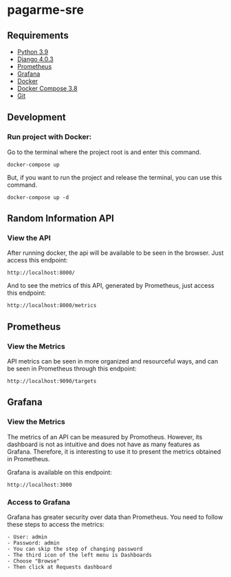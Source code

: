 # pagarme-sre

## Requirements

- [Python 3.9](https://www.python.org)
- [Django 4.0.3](https://www.djangoproject.com/)
- [Prometheus](https://prometheus.io/)
- [Grafana](https://grafana.com/)
- [Docker](https://www.docker.com)
- [Docker Compose 3.8](https://docs.docker.com/compose/)
- [Git](https://git-scm.com/)


## Development

### Run project with Docker:

Go to the terminal where the project root is and enter this command.

```
docker-compose up
```

But, if you want to run the project and release the terminal, you can use this command.

```
docker-compose up -d
```


## Random Information API

### View the API

After running docker, the api will be available to be seen in the browser.
Just access this endpoint:

```
http://localhost:8000/
```

And to see the metrics of this API, generated by Prometheus, just access this endpoint:

```
http://localhost:8000/metrics
```


## Prometheus

### View the Metrics

API metrics can be seen in more organized and resourceful ways, and can be seen in Prometheus through this endpoint:

```
http://localhost:9090/targets
```


## Grafana

### View the Metrics

The metrics of an API can be measured by Promotheus. However, its dashboard is not as intuitive and does not have as many features as Grafana. Therefore, it is interesting to use it to present the metrics obtained in Prometheus.

Grafana is available on this endpoint:

```
http://localhost:3000
```

### Access to Grafana

Grafana has greater security over data than Prometheus. You need to follow these steps to access the metrics:

    - User: admin
    - Password: admin
    - You can skip the step of changing password
    - The third icon of the left menu is Dashboards
    - Choose "Browse"
    - Then click at Requests dashboard
